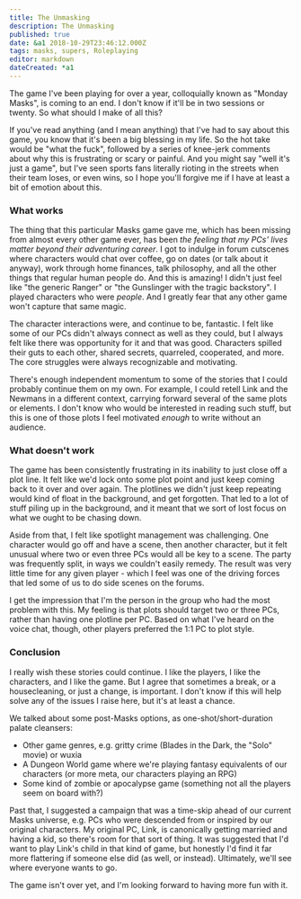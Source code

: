 ```yaml
---
title: The Unmasking
description: The Unmasking
published: true
date: &a1 2018-10-29T23:46:12.000Z
tags: masks, supers, Roleplaying
editor: markdown
dateCreated: *a1
---
```


The game I've been playing for over a year, colloquially known as "Monday Masks", is coming to an end.
I don't know if it'll be in two sessions or twenty.
So what should I make of all this?

<!-- more -->

If you've read anything (and I mean anything) that I've had to say about this game,
you know that it's been a big blessing in my life.
So the hot take would be "what the fuck",
followed by a series of knee-jerk comments about why this is frustrating or scary or painful.
And you might say "well it's just a game",
but I've seen sports fans literally rioting in the streets when their team loses, or even wins,
so I hope you'll forgive me if I have at least a bit of emotion about this.

### What works

The thing that this particular Masks game gave me, which has been missing from almost every other game ever,
has been _the feeling that my PCs' lives matter beyond their adventuring career_.
I got to indulge in forum cutscenes where characters would chat over coffee,
go on dates (or talk about it anyway), work through home finances, talk philosophy,
and all the other things that regular human people do.
And this is amazing! I didn't just feel like "the generic Ranger"
or "the Gunslinger with the tragic backstory".
I played characters who were _people_.
And I greatly fear that any other game won't capture that same magic.

The character interactions were, and continue to be, fantastic.
I felt like some of our PCs didn't always connect as well as they could,
but I always felt like there was opportunity for it and that was good.
Characters spilled their guts to each other, shared secrets,
quarreled, cooperated, and more.
The core struggles were always recognizable and motivating.

There's enough independent momentum to some of the stories
that I could probably continue them on my own.
For example, I could retell Link and the Newmans in a different context,
carrying forward several of the same plots or elements.
I don't know who would be interested in reading such stuff,
but this is one of those plots I feel motivated _enough_ to write without an audience.

### What doesn't work

The game has been consistently frustrating in its inability to just close off a plot line.
It felt like we'd lock onto some plot point and just keep coming back to it over and over again.
The plotlines we didn't just keep repeating would kind of float in the background, and get forgotten.
That led to a lot of stuff piling up in the background,
and it meant that we sort of lost focus on what we ought to be chasing down.

Aside from that, I felt like spotlight management was challenging.
One character would go off and have a scene, then another character,
but it felt unusual where two or even three PCs would all be key to a scene.
The party was frequently split, in ways we couldn't easily remedy.
The result was very little time for any given player - which I feel was one of the driving forces
that led some of us to do side scenes on the forums.

I get the impression that I'm the person in the group who had the most problem with this.
My feeling is that plots should target two or three PCs,
rather than having one plotline per PC.
Based on what I've heard on the voice chat, though, other players preferred the 1:1 PC to plot style.

### Conclusion

I really wish these stories could continue.
I like the players, I like the characters, and I like the game.
But I agree that sometimes a break, or a housecleaning, or just a change, is important.
I don't know if this will help solve any of the issues I raise here, but it's at least a chance.

We talked about some post-Masks options, as one-shot/short-duration palate cleansers:

* Other game genres, e.g. gritty crime (Blades in the Dark, the "Solo" movie) or wuxia
* A Dungeon World game where we're playing fantasy equivalents of our characters (or more meta, our characters playing an RPG)
* Some kind of zombie or apocalypse game (something not all the players seem on board with?)

Past that, I suggested a campaign that was a time-skip ahead of our current Masks universe,
e.g. PCs who were descended from or inspired by our original characters.
My original PC, Link, is canonically getting married and having a kid,
so there's room for that sort of thing.
It was suggested that I'd want to play Link's child in that kind of game,
but honestly I'd find it far more flattering if someone else did (as well, or instead).
Ultimately, we'll see where everyone wants to go.

The game isn't over yet, and I'm looking forward to having more fun with it.